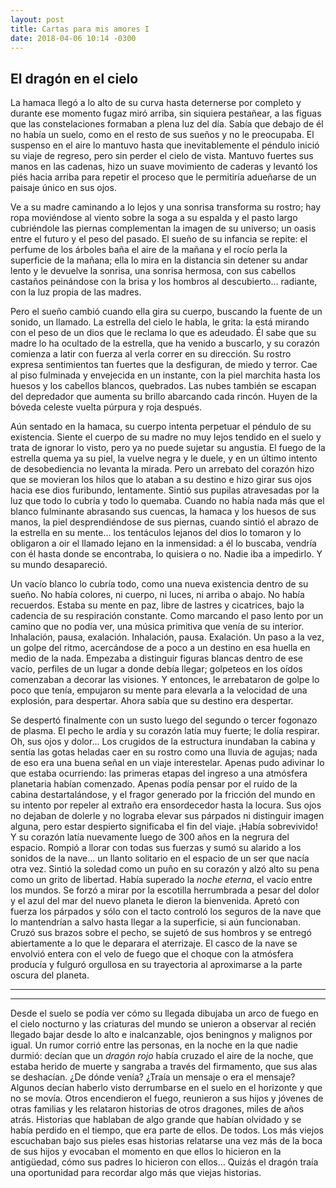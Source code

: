 ```yaml
---
layout: post
title: Cartas para mis amores I
date: 2018-04-06 10:14 -0300
---
```


## El dragón en el cielo

La hamaca llegó a lo alto de su curva hasta deternerse por completo y durante
ese momento fugaz miró arriba, sin siquiera pestañear, a las figuas que las
constelaciones formaban a plena luz del día. Sabía que debajo de él no había un
suelo, como en el resto de sus sueños y no le preocupaba. El suspenso en el aire
lo mantuvo hasta que inevitablemente el péndulo inició su viaje de regreso, pero
sin perder el cielo de vista. Mantuvo fuertes sus manos en las cadenas, hizo un
suave movimiento de caderas y levantó los piés hacia arriba para repetir el
proceso que le permitiría adueñarse de un paisaje único en sus ojos.

Ve a su madre caminando a lo lejos y una sonrisa transforma su rostro; hay ropa
moviéndose al viento sobre la soga a su espalda y el pasto largo cubriéndole las
piernas complementan la imagen de su universo; un oasis entre el futuro y el
peso del pasado. El sueño de su infancia se repite: el perfume de los árboles
baña el aire de la mañana y el rocío perla la superficie de la mañana; ella lo
mira en la distancia sin detener su andar lento y le devuelve la sonrisa, una
sonrisa hermosa, con sus cabellos castaños peinándose con la brisa y los hombros
al descubierto... radiante, con la luz propia de las madres.

Pero el sueño cambió cuando ella gira su cuerpo, buscando la fuente de un
sonido, un llamado. La estrella del cielo le habla, le grita: la está mirando
con el peso de un dios que le reclama lo que es adeudado. Él sabe que su madre
lo ha ocultado de la estrella, que ha venido a buscarlo, y su corazón comienza a
latir con fuerza al verla correr en su dirección. Su rostro expresa sentimientos
tan fuertes que la desfiguran, de miedo y terror. Cae al piso fulminada y
envejecida en un instante, con la piel marchita hasta los huesos y los
cabellos blancos, quebrados. Las nubes también se escapan del depredador que
aumenta su brillo abarcando cada rincón. Huyen de la bóveda celeste vuelta
púrpura y roja después.

Aún sentado en la hamaca, su cuerpo intenta perpetuar el péndulo de su
existencia. Siente el cuerpo de su madre no muy lejos tendido en el suelo y 
trata de ignorar lo visto, pero ya no puede sujetar su angustia. El fuego de la
estrella quema ya su piel, la vuelve negra y le duele, y en un último intento de
desobediencia no levanta la mirada. Pero un arrebato del corazón hizo que se
movieran los hilos que lo ataban a su destino e hizo girar sus ojos hacia ese
dios furibundo, lentamente. Sintió sus pupilas atravesadas por la luz que todo
lo cubría y todo lo quemaba. Cuando no había nada más que el blanco fulminante
abrasando sus cuencas, la hamaca y los huesos de sus manos, la piel
desprendiéndose de sus piernas, cuando sintió el abrazo de la estrella en su
mente... los tentáculos lejanos del dios lo tomaron y lo obligaron a oir
el llamado lejano en la inmensidad: a él lo buscaba, vendría con él hasta donde
se encontraba, lo quisiera o no. Nadie iba a impedirlo. Y su mundo desapareció.

Un vacío blanco lo cubría todo, como una nueva existencia dentro de su sueño. No
había colores, ni cuerpo, ni luces, ni arriba o abajo. No había recuerdos.
Estaba su mente en paz, libre de lastres y cicatrices, bajo la cadencia de su
respiración constante. Como marcando el paso lento por un camino que no podía
ver, una música primitiva que venía de su interior. Inhalación, pausa,
exalación. Inhalación, pausa. Exalación. Un paso a la vez, un golpe del ritmo,
acercándose de a poco a un destino en esa huella en medio de la nada. Empezaba a
distinguir figuras blancas dentro de ese vacío, perfiles de un lugar a donde
debía llegar; golpeteos en los oídos comenzaban a decorar las visiones. Y
entonces, le arrebataron de golpe lo poco que tenía, empujaron su mente para
elevarla a la velocidad de una explosión, para despertar. Ahora sabía que su
destino era despertar.

Se despertó finalmente con un susto luego del segundo o tercer fogonazo de
plasma. El pecho le ardía y su corazón latía muy fuerte; le dolía respirar. Oh,
sus ojos y dolor... Los crugidos de la estructura inundaban la cabina y sentía
las gotas heladas caer en su rostro como una lluvia de agujas; nada de eso era
una buena señal en un viaje interestelar. Apenas pudo adivinar lo que estaba
ocurriendo: las primeras etapas del ingreso a una atmósfera planetaria habían
comenzado. Apenas podía pensar por el ruido de la cabina destartalándose, y el
fragor generado por la fricción del mundo en su intento por repeler al extraño
era ensordecedor hasta la locura. Sus ojos no dejaban de dolerle y no lograba
elevar sus párpados ni distinguir imagen alguna, pero estar despierto
significaba el fin del viaje. ¡Había sobrevivido! Y su corazón latía nuevamente
luego de 300 años en la negrura del espacio. Rompió a llorar con todas sus
fuerzas y sumó su alarido a los sonidos de la nave... un llanto solitario en el
espacio de un ser que nacía otra vez. Sintió la soledad como un puño en su
corazón y alzó alto su pena como un grito de libertad. Había superado la *noche
eterna*, el vacío entre los mundos. Se forzó a mirar por la escotilla
herrumbrada a pesar del dolor y el azul del mar del nuevo planeta le dieron la
bienvenida. Apretó con fuerza los párpados y sólo con el tacto controló los
seguros de la nave que lo mantendrían a salvo hasta llegar a la superficie, si
aún funcionaban. Cruzó sus brazos sobre el pecho, se sujetó de sus hombros y se
entregó abiertamente a lo que le deparara el aterrizaje. El casco de la nave se
envolvió entera con el velo de fuego que el choque con la atmósfera producía y
fulguró orgullosa en su trayectoria al aproximarse a la parte oscura del
planeta.

---
***

Desde el suelo se podía ver cómo su llegada dibujaba un arco de fuego en el 
cielo nocturno y las criaturas del mundo se unieron a observar al recién llegado
bajar desde lo alto e inalcanzable, ojos beningnos y malignos por igual. Un
rumor corrió entre las personas, en la noche en la que nadie durmió: decían que
un *dragón rojo* había cruzado el aire de la noche, que estaba herido de muerte
y sangraba a través del firmamento, que sus alas se deshacían. ¿De dónde venía?
¿Traía un mensaje o era el mensaje? Algunos decían haberlo visto derrumbarse en
el suelo en el horizonte y que no se movía. Otros encendieron el fuego,
reunieron a sus hijos y jóvenes de otras familias y les relataron historias de
otros dragones, miles de años atrás. Historias que hablaban de algo grande que
habían olvidado y se había perdido en el tiempo, que era parte de ellos. De
todos. Los más viejos escuchaban bajo sus pieles esas historias relatarse una
vez más de la boca de sus hijos y evocaban el momento en que ellos lo hicieron
en la antigüedad, cómo sus padres lo hicieron con ellos... Quizás el dragón
traía una oportunidad para recordar algo más que viejas historias.
